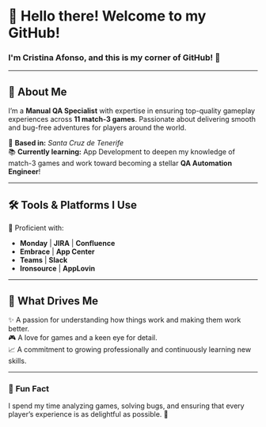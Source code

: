 # 👋 Hello there! Welcome to my GitHub!

### I'm **Cristina Afonso**, and this is my corner of GitHub! 🌟

---

## 🧩 **About Me**  
I’m a **Manual QA Specialist** with expertise in ensuring top-quality gameplay experiences across **11 match-3 games**. Passionate about delivering smooth and bug-free adventures for players around the world.

📍 **Based in:** *Santa Cruz de Tenerife*  
📚 **Currently learning:** App Development to deepen my knowledge of match-3 games and work toward becoming a stellar **QA Automation Engineer**!

---

## 🛠 **Tools & Platforms I Use**  
🔧 Proficient with:  
- **Monday** | **JIRA** | **Confluence**  
- **Embrace** | **App Center**
- **Teams** | **Slack**  
- **Ironsource** | **AppLovin**

---

## 🌱 **What Drives Me**
✨ A passion for understanding how things work and making them work better.  
🎮 A love for games and a keen eye for detail.  
📈 A commitment to growing professionally and continuously learning new skills.

---


### 🎯 **Fun Fact**  
I spend my time analyzing games, solving bugs, and ensuring that every player’s experience is as delightful as possible. 🌈
